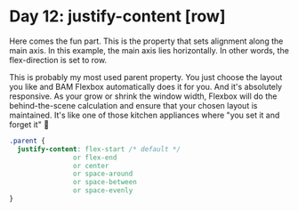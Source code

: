 # Day 12: justify-content [row]

Here comes the fun part. This is the property that sets alignment along the main axis. In this example, the main axis lies horizontally. In other words, the flex-direction is set to row.

This is probably my most used parent property. You just choose the layout you like and BAM Flexbox automatically does it for you. And it's absolutely responsive. As your grow or shrink the window width, Flexbox will do the behind-the-scene calculation and ensure that your chosen layout is maintained. It's like one of those kitchen appliances where "you set it and forget it" 🍗

<!-- prettier-ignore -->
```css
.parent {
  justify-content: flex-start /* default */
                or flex-end
                or center
                or space-around
                or space-between
                or space-evenly
}
```
